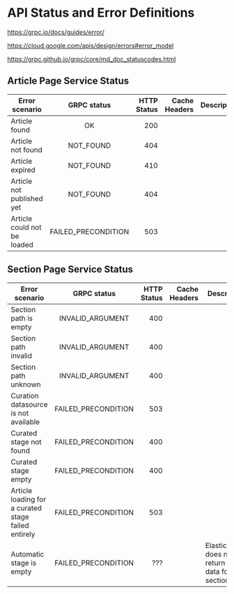 # API Status and Error Definitions

https://grpc.io/docs/guides/error/

https://cloud.google.com/apis/design/errors#error_model

https://grpc.github.io/grpc/core/md_doc_statuscodes.html

## Article Page Service Status

| Error scenario | GRPC status | HTTP Status | Cache Headers | Description |
| --- |:---:| ---:| ---:| --- |
| Article found | OK | 200
| Article not found | NOT_FOUND | 404
| Article expired | NOT_FOUND | 410
| Article not published yet | NOT_FOUND | 404
| Article could not be loaded | FAILED_PRECONDITION | 503

## Section Page Service Status

| Error scenario | GRPC status | HTTP Status | Cache Headers | Description |
| --- |:---:| ---:| ---:| --- |
| Section path is empty| INVALID_ARGUMENT | 400 
| Section path invalid | INVALID_ARGUMENT | 400
| Section path unknown | INVALID_ARGUMENT | 400 
| Curation datasource is not available | FAILED_PRECONDITION | 503
| Curated stage not found | FAILED_PRECONDITION | 400 
| Curated stage empty | FAILED_PRECONDITION | 400 
| Article loading for a curated stage failed entirely | FAILED_PRECONDITION | 503 
| Automatic stage is empty | FAILED_PRECONDITION | ??? | | Elasticsearch does not return any data for the section path 
